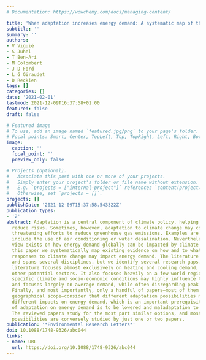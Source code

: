 ```yaml
---
# Documentation: https://wowchemy.com/docs/managing-content/

title: 'When adaptation increases energy demand: A systematic map of the literature'
subtitle: ''
summary: ''
authors:
- V Viguié
- S Juhel
- T Ben-Ari
- M Colombert
- J D Ford
- L G Giraudet
- D Reckien
tags: []
categories: []
date: '2021-02-01'
lastmod: 2021-12-09T16:37:58+01:00
featured: false
draft: false

# Featured image
# To use, add an image named `featured.jpg/png` to your page's folder.
# Focal points: Smart, Center, TopLeft, Top, TopRight, Left, Right, BottomLeft, Bottom, BottomRight.
image:
  caption: ''
  focal_point: ''
  preview_only: false

# Projects (optional).
#   Associate this post with one or more of your projects.
#   Simply enter your project's folder or file name without extension.
#   E.g. `projects = ["internal-project"]` references `content/project/deep-learning/index.md`.
#   Otherwise, set `projects = []`.
projects: []
publishDate: '2021-12-09T15:37:58.543322Z'
publication_types:
- '2'
abstract: Adaptation is a central component of climate policy, helping manage and
  reduce risks. Sometimes, however, adaptation to climate change may consume energy,
  threatening efforts to reduce greenhouse gas emissions. Examples are numerous, and
  include the use of air conditioning or water desalination. Nevertheless, no clear
  view exists on how energy demand globally can be impacted by climate change. In
  this paper we systematically map existing evidence on how and to what extent adaptation
  responses to climate change may impact energy demand. The literature is large, fast-growing
  and spans several disciplines, but we identify several research gaps. First, the
  literature focuses almost exclusively on heating and cooling demand, while overlooking
  other potential sectors. It also focuses heavily on a few world regions, while local
  specific climate and socio-economic conditions may highly influence the impacts,
  and focuses largely on average demand, while often disregarding peak energy demand.
  Finally, and most importantly, only a handful of papers—most of them with a specific
  geographical scope—consider that different adaptation possibilities may lead to
  different impacts on energy demand, which is an important prerequisite if the impact
  of adaptation on energy demand is to be lowered and maladaptation to be avoided.
  The reviewed papers study for the most part similar options, and most adaptation
  possibilities are conversely studied by just one or two papers.
publication: '*Environmental Research Letters*'
doi: 10.1088/1748-9326/abc044
links:
- name: URL
  url: https://doi.org/10.1088/1748-9326/abc044
---
```

